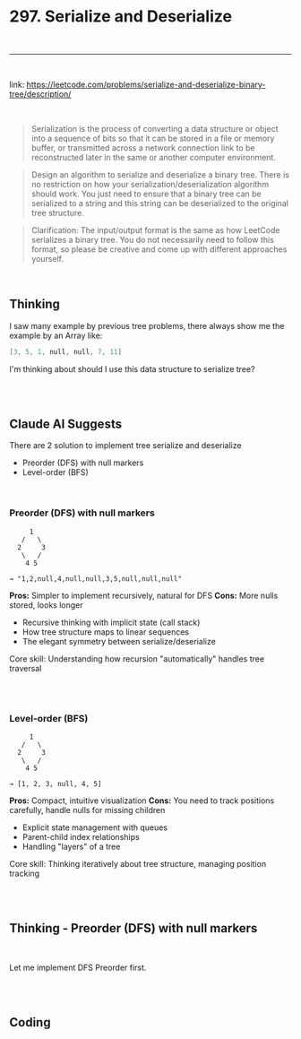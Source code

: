 # 297. Serialize and Deserialize

<br>

---

<br>

link: https://leetcode.com/problems/serialize-and-deserialize-binary-tree/description/

<br>

> Serialization is the process of converting a data structure or object into a sequence of bits so that it can be stored in a file or memory buffer, or transmitted across a network connection link to be reconstructed later in the same or another computer environment.

> Design an algorithm to serialize and deserialize a binary tree. There is no restriction on how your serialization/deserialization algorithm should work. You just need to ensure that a binary tree can be serialized to a string and this string can be deserialized to the original tree structure.

> Clarification: The input/output format is the same as how LeetCode serializes a binary tree. You do not necessarily need to follow this format, so please be creative and come up with different approaches yourself.

<br>

## Thinking

I saw many example by previous tree problems, there always show me the example by an Array like:

```go
[3, 5, 1, null, null, 7, 11]
```

I'm thinking about should I use this data structure to serialize tree?

<br>
<br>

## Claude AI Suggests

There are 2 solution to implement tree serialize and deserialize

* Preorder (DFS) with null markers
* Level-order (BFS)

<br>

### Preorder (DFS) with null markers

```
     1
   /   \
  2     3
   \   /
    4 5

→ "1,2,null,4,null,null,3,5,null,null,null"
```

**Pros:** Simpler to implement recursively, natural for DFS
**Cons:** More nulls stored, looks longer

* Recursive thinking with implicit state (call stack)
* How tree structure maps to linear sequences
* The elegant symmetry between serialize/deserialize

Core skill: Understanding how recursion "automatically" handles tree traversal

<br>
<br>

### Level-order (BFS)

```
     1
   /   \
  2     3
   \   /
    4 5

→ [1, 2, 3, null, 4, 5]
```

**Pros:** Compact, intuitive visualization
**Cons:** You need to track positions carefully, handle nulls for missing children

* Explicit state management with queues
* Parent-child index relationships
* Handling "layers" of a tree

Core skill: Thinking iteratively about tree structure, managing position tracking

<br>
<br>


## Thinking - Preorder (DFS) with null markers

<br>

Let me implement DFS Preorder first.

<br>
<br>

## Coding

```go

```
